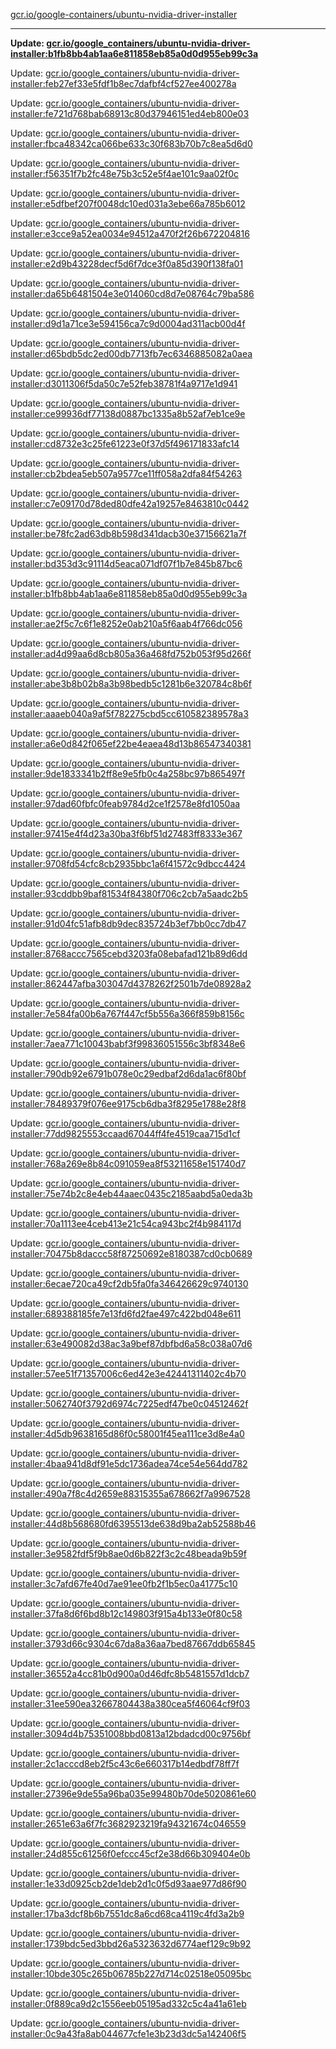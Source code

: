 [gcr.io/google-containers/ubuntu-nvidia-driver-installer](https://hub.docker.com/r/cruse/ubuntu-nvidia-driver-installer/tags/) 

----
**Update: [gcr.io/google_containers/ubuntu-nvidia-driver-installer:b1fb8bb4ab1aa6e811858eb85a0d0d955eb99c3a](https://hub.docker.com/r/cruse/ubuntu-nvidia-driver-installer/tags/)**

Update: [gcr.io/google_containers/ubuntu-nvidia-driver-installer:feb27ef33e5fdf1b8ec7dafbf4cf527ee400278a](https://hub.docker.com/r/cruse/ubuntu-nvidia-driver-installer/tags/)

Update: [gcr.io/google_containers/ubuntu-nvidia-driver-installer:fe721d768bab68913c80d37946151ed4eb800e03](https://hub.docker.com/r/cruse/ubuntu-nvidia-driver-installer/tags/)

Update: [gcr.io/google_containers/ubuntu-nvidia-driver-installer:fbca48342ca066be633c30f683b70b7c8ea5d6d0](https://hub.docker.com/r/cruse/ubuntu-nvidia-driver-installer/tags/)

Update: [gcr.io/google_containers/ubuntu-nvidia-driver-installer:f56351f7b2fc48e75b3c52e5f4ae101c9aa02f0c](https://hub.docker.com/r/cruse/ubuntu-nvidia-driver-installer/tags/)

Update: [gcr.io/google_containers/ubuntu-nvidia-driver-installer:e5dfbef207f0048dc10ed031a3ebe66a785b6012](https://hub.docker.com/r/cruse/ubuntu-nvidia-driver-installer/tags/)

Update: [gcr.io/google_containers/ubuntu-nvidia-driver-installer:e3cce9a52ea0034e94512a470f2f26b672204816](https://hub.docker.com/r/cruse/ubuntu-nvidia-driver-installer/tags/)

Update: [gcr.io/google_containers/ubuntu-nvidia-driver-installer:e2d9b43228decf5d6f7dce3f0a85d390f138fa01](https://hub.docker.com/r/cruse/ubuntu-nvidia-driver-installer/tags/)

Update: [gcr.io/google_containers/ubuntu-nvidia-driver-installer:da65b6481504e3e014060cd8d7e08764c79ba586](https://hub.docker.com/r/cruse/ubuntu-nvidia-driver-installer/tags/)

Update: [gcr.io/google_containers/ubuntu-nvidia-driver-installer:d9d1a71ce3e594156ca7c9d0004ad311acb00d4f](https://hub.docker.com/r/cruse/ubuntu-nvidia-driver-installer/tags/)

Update: [gcr.io/google_containers/ubuntu-nvidia-driver-installer:d65bdb5dc2ed00db7713fb7ec6346885082a0aea](https://hub.docker.com/r/cruse/ubuntu-nvidia-driver-installer/tags/)

Update: [gcr.io/google_containers/ubuntu-nvidia-driver-installer:d3011306f5da50c7e52feb38781f4a9717e1d941](https://hub.docker.com/r/cruse/ubuntu-nvidia-driver-installer/tags/)

Update: [gcr.io/google_containers/ubuntu-nvidia-driver-installer:ce99936df77138d0887bc1335a8b52af7eb1ce9e](https://hub.docker.com/r/cruse/ubuntu-nvidia-driver-installer/tags/)

Update: [gcr.io/google_containers/ubuntu-nvidia-driver-installer:cd8732e3c25fe61223e0f37d5f496171833afc14](https://hub.docker.com/r/cruse/ubuntu-nvidia-driver-installer/tags/)

Update: [gcr.io/google_containers/ubuntu-nvidia-driver-installer:cb2bdea5eb507a9577ce11ff058a2dfa84f54263](https://hub.docker.com/r/cruse/ubuntu-nvidia-driver-installer/tags/)

Update: [gcr.io/google_containers/ubuntu-nvidia-driver-installer:c7e09170d78ded80dfe42a19257e8463810c0442](https://hub.docker.com/r/cruse/ubuntu-nvidia-driver-installer/tags/)

Update: [gcr.io/google_containers/ubuntu-nvidia-driver-installer:be78fc2ad63db8b598d341dacb30e37156621a7f](https://hub.docker.com/r/cruse/ubuntu-nvidia-driver-installer/tags/)

Update: [gcr.io/google_containers/ubuntu-nvidia-driver-installer:bd353d3c91114d5eaca071df07f1b7e845b87bc6](https://hub.docker.com/r/cruse/ubuntu-nvidia-driver-installer/tags/)

Update: [gcr.io/google_containers/ubuntu-nvidia-driver-installer:b1fb8bb4ab1aa6e811858eb85a0d0d955eb99c3a](https://hub.docker.com/r/cruse/ubuntu-nvidia-driver-installer/tags/)

Update: [gcr.io/google_containers/ubuntu-nvidia-driver-installer:ae2f5c7c6f1e8252e0ab210a5f6aab4f766dc056](https://hub.docker.com/r/cruse/ubuntu-nvidia-driver-installer/tags/)

Update: [gcr.io/google_containers/ubuntu-nvidia-driver-installer:ad4d99aa6d8cb805a36a468fd752b053f95d266f](https://hub.docker.com/r/cruse/ubuntu-nvidia-driver-installer/tags/)

Update: [gcr.io/google_containers/ubuntu-nvidia-driver-installer:abe3b8b02b8a3b98bedb5c1281b6e320784c8b6f](https://hub.docker.com/r/cruse/ubuntu-nvidia-driver-installer/tags/)

Update: [gcr.io/google_containers/ubuntu-nvidia-driver-installer:aaaeb040a9af5f782275cbd5cc610582389578a3](https://hub.docker.com/r/cruse/ubuntu-nvidia-driver-installer/tags/)

Update: [gcr.io/google_containers/ubuntu-nvidia-driver-installer:a6e0d842f065ef22be4eaea48d13b86547340381](https://hub.docker.com/r/cruse/ubuntu-nvidia-driver-installer/tags/)

Update: [gcr.io/google_containers/ubuntu-nvidia-driver-installer:9de1833341b2ff8e9e5fb0c4a258bc97b865497f](https://hub.docker.com/r/cruse/ubuntu-nvidia-driver-installer/tags/)

Update: [gcr.io/google_containers/ubuntu-nvidia-driver-installer:97dad60fbfc0feab9784d2ce1f2578e8fd1050aa](https://hub.docker.com/r/cruse/ubuntu-nvidia-driver-installer/tags/)

Update: [gcr.io/google_containers/ubuntu-nvidia-driver-installer:97415e4f4d23a30ba3f6bf51d27483ff8333e367](https://hub.docker.com/r/cruse/ubuntu-nvidia-driver-installer/tags/)

Update: [gcr.io/google_containers/ubuntu-nvidia-driver-installer:9708fd54cfc8cb2935bbc1a6f41572c9dbcc4424](https://hub.docker.com/r/cruse/ubuntu-nvidia-driver-installer/tags/)

Update: [gcr.io/google_containers/ubuntu-nvidia-driver-installer:93cddbb9baf81534f84380f706c2cb7a5aadc2b5](https://hub.docker.com/r/cruse/ubuntu-nvidia-driver-installer/tags/)

Update: [gcr.io/google_containers/ubuntu-nvidia-driver-installer:91d04fc51afb8db9dec835724b3ef7bb0cc7db47](https://hub.docker.com/r/cruse/ubuntu-nvidia-driver-installer/tags/)

Update: [gcr.io/google_containers/ubuntu-nvidia-driver-installer:8768accc7565cebd3203fa08ebafad121b89d6dd](https://hub.docker.com/r/cruse/ubuntu-nvidia-driver-installer/tags/)

Update: [gcr.io/google_containers/ubuntu-nvidia-driver-installer:862447afba303047d4378262f2501b7de08928a2](https://hub.docker.com/r/cruse/ubuntu-nvidia-driver-installer/tags/)

Update: [gcr.io/google_containers/ubuntu-nvidia-driver-installer:7e584fa00b6a767f447cf5b556a366f859b8156c](https://hub.docker.com/r/cruse/ubuntu-nvidia-driver-installer/tags/)

Update: [gcr.io/google_containers/ubuntu-nvidia-driver-installer:7aea771c10043babf3f99836051556c3bf8348e6](https://hub.docker.com/r/cruse/ubuntu-nvidia-driver-installer/tags/)

Update: [gcr.io/google_containers/ubuntu-nvidia-driver-installer:790db92e6791b078e0c29edbaf2d6da1ac6f80bf](https://hub.docker.com/r/cruse/ubuntu-nvidia-driver-installer/tags/)

Update: [gcr.io/google_containers/ubuntu-nvidia-driver-installer:78489379f076ee9175cb6dba3f8295e1788e28f8](https://hub.docker.com/r/cruse/ubuntu-nvidia-driver-installer/tags/)

Update: [gcr.io/google_containers/ubuntu-nvidia-driver-installer:77dd9825553ccaad67044ff4fe4519caa715d1cf](https://hub.docker.com/r/cruse/ubuntu-nvidia-driver-installer/tags/)

Update: [gcr.io/google_containers/ubuntu-nvidia-driver-installer:768a269e8b84c091059ea8f53211658e151740d7](https://hub.docker.com/r/cruse/ubuntu-nvidia-driver-installer/tags/)

Update: [gcr.io/google_containers/ubuntu-nvidia-driver-installer:75e74b2c8e4eb44aaec0435c2185aabd5a0eda3b](https://hub.docker.com/r/cruse/ubuntu-nvidia-driver-installer/tags/)

Update: [gcr.io/google_containers/ubuntu-nvidia-driver-installer:70a1113ee4ceb413e21c54ca943bc2f4b984117d](https://hub.docker.com/r/cruse/ubuntu-nvidia-driver-installer/tags/)

Update: [gcr.io/google_containers/ubuntu-nvidia-driver-installer:70475b8daccc58f87250692e8180387cd0cb0689](https://hub.docker.com/r/cruse/ubuntu-nvidia-driver-installer/tags/)

Update: [gcr.io/google_containers/ubuntu-nvidia-driver-installer:6ecae720ca49cf2db5fa0fa346426629c9740130](https://hub.docker.com/r/cruse/ubuntu-nvidia-driver-installer/tags/)

Update: [gcr.io/google_containers/ubuntu-nvidia-driver-installer:689388185fe7e13fd6fd2fae497c422bd048e611](https://hub.docker.com/r/cruse/ubuntu-nvidia-driver-installer/tags/)

Update: [gcr.io/google_containers/ubuntu-nvidia-driver-installer:63e490082d38ac3a9bef87dbfbd6a58c038a07d6](https://hub.docker.com/r/cruse/ubuntu-nvidia-driver-installer/tags/)

Update: [gcr.io/google_containers/ubuntu-nvidia-driver-installer:57ee51f71357006c6ed42e3e42441311402c4b70](https://hub.docker.com/r/cruse/ubuntu-nvidia-driver-installer/tags/)

Update: [gcr.io/google_containers/ubuntu-nvidia-driver-installer:5062740f3792d6974c7225edf47be0c04512462f](https://hub.docker.com/r/cruse/ubuntu-nvidia-driver-installer/tags/)

Update: [gcr.io/google_containers/ubuntu-nvidia-driver-installer:4d5db9638165d86f0c58001f45ea111ce3d8e4a0](https://hub.docker.com/r/cruse/ubuntu-nvidia-driver-installer/tags/)

Update: [gcr.io/google_containers/ubuntu-nvidia-driver-installer:4baa941d8df91e5dc1736adea74ce54e564dd782](https://hub.docker.com/r/cruse/ubuntu-nvidia-driver-installer/tags/)

Update: [gcr.io/google_containers/ubuntu-nvidia-driver-installer:490a7f8c4d2659e88315355a678662f7a9967528](https://hub.docker.com/r/cruse/ubuntu-nvidia-driver-installer/tags/)

Update: [gcr.io/google_containers/ubuntu-nvidia-driver-installer:44d8b568680fd6395513de638d9ba2ab52588b46](https://hub.docker.com/r/cruse/ubuntu-nvidia-driver-installer/tags/)

Update: [gcr.io/google_containers/ubuntu-nvidia-driver-installer:3e9582fdf5f9b8ae0d6b822f3c2c48beada9b59f](https://hub.docker.com/r/cruse/ubuntu-nvidia-driver-installer/tags/)

Update: [gcr.io/google_containers/ubuntu-nvidia-driver-installer:3c7afd67fe40d7ae91ee0fb2f1b5ec0a41775c10](https://hub.docker.com/r/cruse/ubuntu-nvidia-driver-installer/tags/)

Update: [gcr.io/google_containers/ubuntu-nvidia-driver-installer:37fa8d6f6bd8b12c149803f915a4b133e0f80c58](https://hub.docker.com/r/cruse/ubuntu-nvidia-driver-installer/tags/)

Update: [gcr.io/google_containers/ubuntu-nvidia-driver-installer:3793d66c9304c67da8a36aa7bed87667ddb65845](https://hub.docker.com/r/cruse/ubuntu-nvidia-driver-installer/tags/)

Update: [gcr.io/google_containers/ubuntu-nvidia-driver-installer:36552a4cc81b0d900a0d46dfc8b5481557d1dcb7](https://hub.docker.com/r/cruse/ubuntu-nvidia-driver-installer/tags/)

Update: [gcr.io/google_containers/ubuntu-nvidia-driver-installer:31ee590ea32667804438a380cea5f46064cf9f03](https://hub.docker.com/r/cruse/ubuntu-nvidia-driver-installer/tags/)

Update: [gcr.io/google_containers/ubuntu-nvidia-driver-installer:3094d4b75351008bbd0813a12bdadcd00c9756bf](https://hub.docker.com/r/cruse/ubuntu-nvidia-driver-installer/tags/)

Update: [gcr.io/google_containers/ubuntu-nvidia-driver-installer:2c1acccd8eb2f5c43c6e660317b14edbdf78ff7f](https://hub.docker.com/r/cruse/ubuntu-nvidia-driver-installer/tags/)

Update: [gcr.io/google_containers/ubuntu-nvidia-driver-installer:27396e9de55a96ba035e99480b70de5020861e60](https://hub.docker.com/r/cruse/ubuntu-nvidia-driver-installer/tags/)

Update: [gcr.io/google_containers/ubuntu-nvidia-driver-installer:2651e63a6f7fc3682923219fa94321674c046559](https://hub.docker.com/r/cruse/ubuntu-nvidia-driver-installer/tags/)

Update: [gcr.io/google_containers/ubuntu-nvidia-driver-installer:24d855c61256f0efccc45cf2e38d66b309404e0b](https://hub.docker.com/r/cruse/ubuntu-nvidia-driver-installer/tags/)

Update: [gcr.io/google_containers/ubuntu-nvidia-driver-installer:1e33d0925cb2de1deb2d1c0f5d93aae977d86f90](https://hub.docker.com/r/cruse/ubuntu-nvidia-driver-installer/tags/)

Update: [gcr.io/google_containers/ubuntu-nvidia-driver-installer:17ba3dcf8b6b7551dc8a6cd68ca4119c4fd3a2b9](https://hub.docker.com/r/cruse/ubuntu-nvidia-driver-installer/tags/)

Update: [gcr.io/google_containers/ubuntu-nvidia-driver-installer:1739bdc5ed3bbd26a5323632d6774aef129c9b92](https://hub.docker.com/r/cruse/ubuntu-nvidia-driver-installer/tags/)

Update: [gcr.io/google_containers/ubuntu-nvidia-driver-installer:10bde305c265b06785b227d714c02518e05095bc](https://hub.docker.com/r/cruse/ubuntu-nvidia-driver-installer/tags/)

Update: [gcr.io/google_containers/ubuntu-nvidia-driver-installer:0f889ca9d2c1556eeb05195ad332c5c4a41a61eb](https://hub.docker.com/r/cruse/ubuntu-nvidia-driver-installer/tags/)

Update: [gcr.io/google_containers/ubuntu-nvidia-driver-installer:0c9a43fa8ab044677cfe1e3b23d3dc5a142406f5](https://hub.docker.com/r/cruse/ubuntu-nvidia-driver-installer/tags/)

